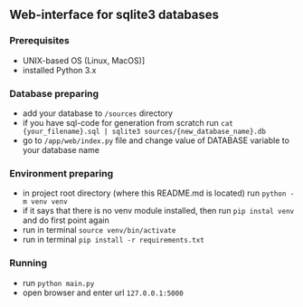 ## Web-interface for sqlite3 databases

### Prerequisites
- UNIX-based OS (Linux, MacOS)]
- installed Python 3.x

### Database preparing 
- add your database to `/sources` directory
- if you have sql-code for generation from scratch run 
`cat {your_filename}.sql | sqlite3 sources/{new_database_name}.db`
- go to `/app/web/index.py` file and change value of DATABASE variable to your database name

### Environment preparing
- in project root directory (where this README.md is located) run `python -m venv venv`
- if it says that there is no venv module installed, then run `pip instal venv` and do first point again
- run in terminal `source venv/bin/activate`
- run in terminal `pip install -r requirements.txt`


### Running
- run `python main.py`
- open browser and enter url `127.0.0.1:5000`